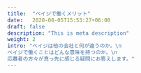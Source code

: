 ```yaml
---
title:  "ベイジで働くメリット"
date:   2020-08-05T15:53:27+06:00
draft: false
description: "This is meta description"
weight: 2
intro: "ベイジは他の会社と何が違うのか。\n
ベイジで働くことはどんな意味を持つのか。\n
応募者の方々が真っ先に感じる疑問にお答えします。"
---
```

